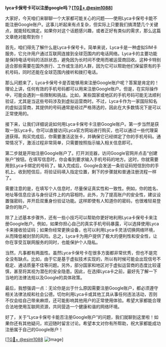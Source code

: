 **lyca卡保号卡可以注册google吗？[[TG💪+ @esim1088](https://t.me/s/esim1088)]**

大家好，今天咱们来聊聊一个大家都可能关心的问题——使用Lyca卡保号卡能不能注册Google账户。这事儿听起来有点复杂，但实际上只要我们搞清楚几个关键点，就能轻松搞定。如果你对这个话题感兴趣，或者正好有类似的需求，那么这篇文章绝对能帮到你！

首先，咱们得先了解什么是Lyca卡保号卡。简单来说，Lyca卡是一种虚拟SIM卡服务，它允许用户通过互联网连接到全球范围内的电话网络。Lyca卡的主要功能是保持电话号码的活跃状态，避免因为长时间不使用而被运营商回收。这种卡特别适合那些需要在国外旅行、工作或生活的人群，因为它可以帮助他们保留原有的手机号码，同时还能在全球范围内接听和拨打电话。

那么问题来了，Lyca卡保号卡是否能够用来注册Google账户呢？答案是肯定的！理论上讲，任何有效的手机号码都可以用来注册Google账户。但是，在实际操作中，可能会遇到一些限制和挑战。比如，某些国家或地区的手机号码可能无法顺利验证，尤其是当这些号码涉及到虚拟运营商时。不过，Lyca卡作为一家国际知名的虚拟运营商，其提供的号码通常是经过严格筛选的，因此在大多数情况下是可以正常使用的。

接下来，让我们详细说说如何用Lyca卡保号卡注册Google账户。第一步当然是获取一张Lyca卡。你可以直接访问Lyca官方网站进行购买，也可以通过一些代理渠道获得。购买完成后，你需要激活这张卡，并确保它已经绑定了你的手机号码。通常情况下，激活过程非常简单，只需要按照指示输入相关信息即可。

第二步就是开始注册Google账户了。打开浏览器，访问Google官网并点击“创建账户”按钮。在填写信息时，你会看到要求输入手机号码的地方。这时，你就需要用到Lyca卡绑定的号码了。输入完成后，Google会发送一条验证码短信到你的手机上。收到短信后，将验证码填入指定位置，剩下的步骤就和普通注册流程一样了。

需要注意的是，在填写个人信息时，尽量保证真实性和一致性。例如，你的姓名、地址等信息应该与身份证件上的内容相符。此外，为了提高账户的安全性，建议设置强密码，并开启双重身份验证功能。这样即使有人知道你的密码，也很难轻易登录你的账户。

除了上述基本步骤外，还有一些小技巧可以帮助你更好地利用Lyca卡保号卡来注册Google账户。例如，如果你担心自己的真实手机号码暴露，可以选择使用Lyca卡来接收验证码；如果你经常更换设备，也可以利用Lyca卡灵活切换网络环境，从而降低被封禁的风险。总之，Lyca卡为用户提供了极大的便利性和安全性，让你在享受互联网服务的同时，也能保护个人隐私。

当然，凡事都有两面性。虽然Lyca卡保号卡在很多方面都非常优秀，但也不是完全没有缺点。比如，由于它是基于虚拟技术实现的，所以有时候可能会出现信号不稳定、通话质量不佳等问题。另外，部分国家和地区对于虚拟运营商的态度比较谨慎，甚至将其视为潜在的安全隐患。因此，在选择Lyca卡之前，最好先了解一下当地的法律法规以及Google的具体政策。

最后，我想强调一点：无论你是出于什么原因需要注册Google账户，都必须遵守相关法律法规和社会公德。切勿利用Lyca卡或其他工具从事任何违法活动，否则不仅会给自己带来麻烦，还可能影响其他用户的正常使用体验。希望大家都能合理合法地使用互联网资源，共同营造一个健康和谐的网络环境。

好了，关于“Lyca卡保号卡能否注册Google账户”的问题，我们就聊到这里啦！如果你还有其他疑问，欢迎随时留言讨论。希望本文对你有所帮助，祝大家都能成功注册属于自己的Google账户！

[[TG💪+ @esim1088](https://t.me/s/esim1088) ![Image](https://i.postimg.cc/4NQfJmqS/Snipaste-2025-05-13-00-14-12.png)]